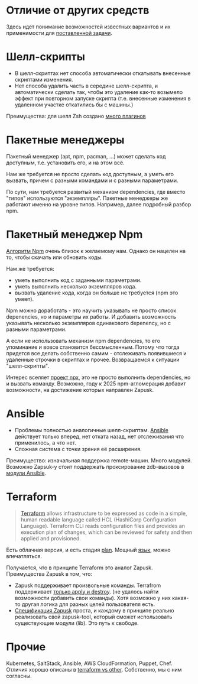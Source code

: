 Отличие от других средств
=========================
Здесь идет понимание возможностей известных вариантов и их применимости для [поставленной задачи](1-task.md).

# Шелл-скрипты
* В шелл-скриптах нет способа автоматически откатывать внесенные скриптами изменения.
* Нет способа удалить часть в середине шелл-скрипта, и автоматически сделать так,
чтобы это удаление как-то возымело эффект при повторном запуске скрипта
(т.е. внесенные изменения в удаленном участке откатились бы с машины.)

Преимущества: для шелл Zsh создано [много плагинов](https://github.com/ohmyzsh/ohmyzsh/wiki/Plugins)

# Пакетные менеджеры
Пакетный менеджер (apt, npm, pacman, ...) может сделать код доступным, т.е. установить его, и на этом всё.

Нам же требуется не просто сделать код доступным, а уметь его вызвать, причем с разными командами и с разными параметрами.

По сути, нам требуется развитый механизм dependencies, где вместо "типов" используются "экземпляры".
Пакетные менеджеры же работают именно на уровне типов. Например, далее подробный разбор npm.

# Пакетный менеджер Npm

[Алгоритм Npm](https://docs.npmjs.com/cli/install#algorithm) очень близок к желаемому нам.
Однако он нацелен на то, чтобы скачать или обновить коды.

Нам же требуется:
- уметь выполнить код с заданными параметрами.
- уметь выполнить несколько экземпляров кода.
- вызвать удаление кода, когда он больше не требуется (npm это умеет).

Npm можно доработать - это научить указывать не просто список depenencies, 
но и параметры их работы. И добавить возможность указывать несколько экземпляров 
одинакового depenency, но с разными параметрами.

А если не использовать механизм npm dependencies, то его упоминание и вовсе становится бессмысленным. 
Потому что тогда придется все делать собственно самим - отслеживать появившиеся и удаленные
строчки в скриптах и прочее. Возвращаемся к ситуации "шелл-скрипты".

Интерес вселяет [проект npx](https://medium.com/devschacht/introducing-npx-an-npm-package-runner-a72a658cd9e6), 
это не просто выполнить dependencies, но и вызвать команду. Возможно, году к 2025 npm-агломерация добавит возможности,
на достижение которых направлен Zapusk.

# Ansible
* Проблемы полностью аналогичные шелл-скриптам. [Ansible](https://ru.wikipedia.org/wiki/Ansible) действует только вперед, нет отката назад,
нет отслеживания что применилось, а что нет.
* Сложная система с точки зрения её расширения.

Преимущество: изначальная поддержка remote-машин. Много модулей. Возможно Zapsuk-у стоит поддержать проксирование
zdb-вызовов в [модули Ansible](https://docs.ansible.com/ansible/latest/modules/modules_by_category.html).

# Terraform
> [Terraform](https://www.terraform.io/) allows infrastructure to be expressed as code in a simple, 
> human readable language called HCL (HashiCorp Configuration Language). Terraform CLI reads configuration files 
> and provides an execution plan of changes, which can be reviewed for safety and then applied and provisioned.

Есть облачная версия, и есть стадия [plan](https://www.terraform.io/docs/commands/plan.html). Мощный [язык](https://www.terraform.io/docs/configuration/index.html), можно впечатляться.

Получается, что в принципе Terraform это аналог Zapusk. Преимущества Zapusk в том, что:
* Zapusk поддерживает произвольные команды. Terrafrom поддерживает [только apply и destroy](https://www.terraform.io/docs/commands/index.html).
(не удалось найти возможности добавить свои команды). Хотя возможно у них какая-то другая логика для разных целей пользователя есть.
* [Спецификация Zapusk](https://github.com/pavelvasev/zapusk/blob/master/spec-1.md) проста,
и каждому в принципе реально реализовать свой zapusk-tool, который сможет использовать существующие модули (lib).
Это путь к свободе.

# Прочие
Kubernetes, SaltStack, Ansible, AWS CloudFormation, Puppet, Chef.
Отличия хорошо описаны в [terraform vs other](https://www.terraform.io/intro/vs/chef-puppet.html).
Собственно, мы с ним согласны.
